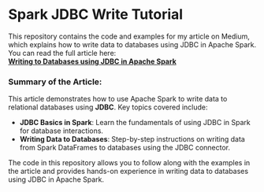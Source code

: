 # Spark JDBC Write Tutorial

This repository contains the code and examples for my article on Medium, which explains how to write data to databases using JDBC in Apache Spark. You can read the full article here:  
[**Writing to Databases using JDBC in Apache Spark**](https://medium.com/@suffyan.asad1/writing-to-databases-using-jdbc-in-apache-spark-9a0eb2ce1a)

### Summary of the Article:

This article demonstrates how to use Apache Spark to write data to relational databases using **JDBC**. Key topics covered include:

- **JDBC Basics in Spark**: Learn the fundamentals of using JDBC in Spark for database interactions.
- **Writing Data to Databases**: Step-by-step instructions on writing data from Spark DataFrames to databases using the JDBC connector.

The code in this repository allows you to follow along with the examples in the article and provides hands-on experience in writing data to databases using JDBC in Apache Spark.
